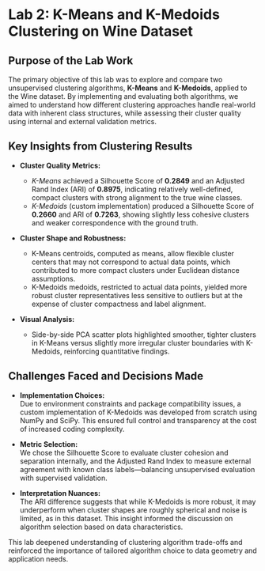 # Lab 2: K-Means and K-Medoids Clustering on Wine Dataset

## Purpose of the Lab Work

The primary objective of this lab was to explore and compare two unsupervised 
clustering algorithms, **K-Means** and **K-Medoids**, applied to the Wine dataset. 
By implementing and evaluating both algorithms, we aimed to understand how different 
clustering approaches handle real-world data with inherent class structures, while assessing their 
cluster quality using internal and external validation metrics.

## Key Insights from Clustering Results

- **Cluster Quality Metrics:**  
  - *K-Means* achieved a Silhouette Score of **0.2849** and an Adjusted Rand Index (ARI) of **0.8975**, 
    indicating relatively well-defined, compact clusters with strong alignment to the true wine classes.  
  - *K-Medoids* (custom implementation) produced a Silhouette Score of **0.2660** and ARI of **0.7263**, 
  showing slightly less cohesive clusters and weaker correspondence with the ground truth.

- **Cluster Shape and Robustness:**  
  - K-Means centroids, computed as means, allow flexible cluster centers that may not correspond to actual data 
    points, which contributed to more compact clusters under Euclidean distance assumptions.  
  - K-Medoids medoids, restricted to actual data points, yielded more robust cluster representatives less sensitive 
    to outliers but at the expense of cluster compactness and label alignment.

- **Visual Analysis:**  
  - Side-by-side PCA scatter plots highlighted smoother, tighter clusters in K-Means versus slightly more irregular
    cluster boundaries with K-Medoids, reinforcing quantitative findings.

## Challenges Faced and Decisions Made

- **Implementation Choices:**  
  Due to environment constraints and package compatibility issues, a custom implementation of K-Medoids was 
  developed from scratch using NumPy and SciPy. This ensured full control and transparency at the cost 
  of increased coding complexity.

- **Metric Selection:**  
  We chose the Silhouette Score to evaluate cluster cohesion and separation internally, and the Adjusted 
  Rand Index to measure external agreement with known class labels—balancing unsupervised evaluation with 
  supervised validation.

- **Interpretation Nuances:**  
  The ARI difference suggests that while K-Medoids is more robust, it may underperform when cluster shapes 
  are roughly spherical and noise is limited, as in this dataset. This insight informed the discussion on 
  algorithm selection based on data characteristics.

This lab deepened understanding of clustering algorithm trade-offs and reinforced the importance of tailored 
algorithm choice to data geometry and application needs.
